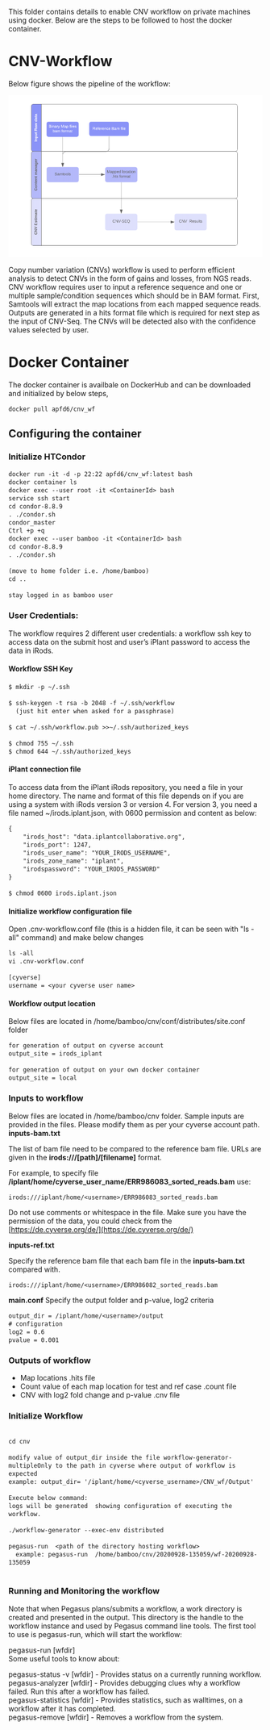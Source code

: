
This folder contains details to enable CNV workflow on private machines using docker. Below are the steps to be followed to host the docker container.

# CNV-Workflow
Below figure shows the pipeline of the workflow:

![cnv_wf](Images/cnv_wf.png)

Copy number variation (CNVs) workflow is used to perform efficient analysis to detect CNVs in the form of gains and losses, from NGS reads. CNV workflow requires user to input a reference sequence and one or multiple sample/condition sequences which should be in BAM format. First, Samtools will extract the map locations from each mapped sequence reads. Outputs are generated in a hits format file which is required for next step as the input of CNV-Seq. The CNVs will be detected also with the confidence values selected by user.

# Docker Container
The docker container is availbale on DockerHub and can be downloaded and initialized by below steps,

```
docker pull apfd6/cnv_wf  
```

## Configuring the container

### Initialize HTCondor

```
docker run -it -d -p 22:22 apfd6/cnv_wf:latest bash
docker container ls
docker exec --user root -it <ContainerId> bash
service ssh start
cd condor-8.8.9
. ./condor.sh
condor_master
Ctrl +p +q
docker exec --user bamboo -it <ContainerId> bash
cd condor-8.8.9
. ./condor.sh

(move to home folder i.e. /home/bamboo)  
cd ..  

stay logged in as bamboo user
```

### User Credentials:
The workflow requires 2 different user credentials:  a workflow ssh key to access data on the submit host and user’s iPlant password to access the data in iRods.  

#### Workflow SSH Key  
```
$ mkdir -p ~/.ssh  

$ ssh-keygen -t rsa -b 2048 -f ~/.ssh/workflow  
  (just hit enter when asked for a passphrase)  
  
$ cat ~/.ssh/workflow.pub >>~/.ssh/authorized_keys

$ chmod 755 ~/.ssh
$ chmod 644 ~/.ssh/authorized_keys
```

#### iPlant connection file

To access data from the iPlant iRods repository, you need a file in your home directory. The name and format of this file depends on if you are using a system with iRods version 3 or version 4. For version 3, you need a file named ~/irods.iplant.json, with 0600 permission and content as below:
```
{
    "irods_host": "data.iplantcollaborative.org",  
    "irods_port": 1247,  
    "irods_user_name": "YOUR_IRODS_USERNAME",  
    "irods_zone_name": "iplant",  
    "irodspassword": "YOUR_IRODS_PASSWORD"  
}

$ chmod 0600 irods.iplant.json
```
#### Initialize workflow configuration file
Open .cnv-workflow.conf file (this is a hidden file, it can be seen with "ls -all" command) and make below changes
```
ls -all
vi .cnv-workflow.conf

[cyverse]
username = <your cyverse user name>
```

#### Workflow output location
Below files are located in /home/bamboo/cnv/conf/distributes/site.conf folder
```
for generation of output on cyverse account
output_site = irods_iplant

for generation of output on your own docker container
output_site = local
```

### Inputs to workflow
Below files are located in /home/bamboo/cnv folder. Sample inputs are provided in the files. Please modify them as per your cyverse account path.
**inputs-bam.txt**

The list of bam file need to be compared to the reference bam file.
URLs are given in the **irods:///[path]/[filename]** format. 

For example, to specify file **/iplant/home/cyverse_user_name/ERR986083_sorted_reads.bam** use:
```
irods:///iplant/home/<username>/ERR986083_sorted_reads.bam
```
Do not use comments or whitespace in the file. Make sure you have the permission of the data, you could check from the [https://de.cyverse.org/de/](https://de.cyverse.org/de/)

**inputs-ref.txt**

Specify the reference bam file that each bam file in the **inputs-bam.txt** compared with.
```
irods:///iplant/home/<username>/ERR986082_sorted_reads.bam
```

**main.conf**
Specify the output folder and p-value, log2 criteria
```
output_dir = /iplant/home/<username>/output
# configuration
log2 = 0.6
pvalue = 0.001
```

### Outputs of workflow
- Map locations .hits file
- Count value of each map location for test and ref case  .count file
- CNV with log2 fold change and p-value .cnv file

### Initialize Workflow
```

cd cnv

modify value of output_dir inside the file workflow-generator-multipleOnly to the path in cyverse where output of workflow is expected
example: output_dir= '/iplant/home/<cyverse_username>/CNV_wf/Output'

Execute below command:
logs will be generated  showing configuration of executing the workflow.

./workflow-generator --exec-env distributed

pegasus-run  <path of the directory hosting workflow>
  example: pegasus-run  /home/bamboo/cnv/20200928-135059/wf-20200928-135059
  
```

### Running and Monitoring the workflow

Note that when Pegasus plans/submits a workflow, a work directory is created and presented in the output. This directory is the handle to the workflow instance and used by Pegasus command line tools. The first tool to use is pegasus-run, which will start the workflow:  

pegasus-run [wfdir]  
Some useful tools to know about:  

pegasus-status -v [wfdir] - Provides status on a currently running workflow.  
pegasus-analyzer [wfdir] - Provides debugging clues why a workflow failed. Run this after a workflow has failed.  
pegasus-statistics [wfdir] - Provides statistics, such as walltimes, on a workflow after it has completed.  
pegasus-remove [wfdir] - Removes a workflow from the system.  

